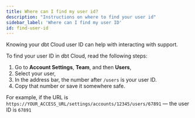 ```yaml
---
title: Where can I find my user id?
description: "Instructions on where to find your user id"
sidebar_label: 'Where can I find my user ID'
id: find-user-id
---
```


Knowing your dbt Cloud user ID can help with interacting with support. 

To find your user ID in dbt Cloud, read the following steps:

1. Go to **Account Settings**, **Team**, and then **Users**,
2. Select your user, <br />
3. In the address bar, the number after `/users` is your user ID. 
4. Copy that number or save it somewhere safe. <br />

For example, if the URL is `https://YOUR_ACCESS_URL/settings/accounts/12345/users/67891` &mdash; the user ID is `67891`<br /><br />